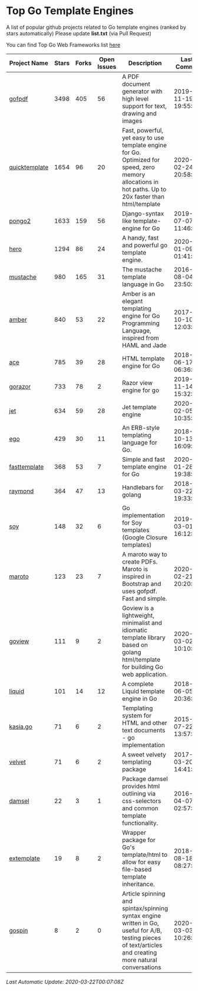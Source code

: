 # Top Go Template Engines
A list of popular github projects related to Go template engines (ranked by stars automatically)
Please update **list.txt** (via Pull Request)

You can find Top Go Web Frameworks list [here](https://github.com/mingrammer/go-web-framework-stars)

| Project Name | Stars | Forks | Open Issues | Description | Last Commit |
| ------------ | ----- | ----- | ----------- | ----------- | ----------- |
| [gofpdf](https://github.com/jung-kurt/gofpdf) | 3498 | 405 | 56 | A PDF document generator with high level support for text, drawing and images | 2019-11-19 19:55:53 |
| [quicktemplate](https://github.com/valyala/quicktemplate) | 1654 | 96 | 20 | Fast, powerful, yet easy to use template engine for Go. Optimized for speed, zero memory allocations in hot paths. Up to 20x faster than html/template | 2020-02-24 20:58:18 |
| [pongo2](https://github.com/flosch/pongo2) | 1633 | 159 | 56 | Django-syntax like template-engine for Go | 2019-07-07 11:46:32 |
| [hero](https://github.com/shiyanhui/hero) | 1294 | 86 | 24 | A handy, fast and powerful go template engine. | 2020-01-09 01:41:20 |
| [mustache](https://github.com/hoisie/mustache) | 980 | 165 | 31 | The mustache template language in Go | 2016-08-04 23:50:33 |
| [amber](https://github.com/eknkc/amber) | 840 | 53 | 22 | Amber is an elegant templating engine for Go Programming Language, inspired from HAML and Jade | 2017-10-10 12:03:22 |
| [ace](https://github.com/yosssi/ace) | 785 | 39 | 28 | HTML template engine for Go | 2018-06-17 06:36:59 |
| [gorazor](https://github.com/sipin/gorazor) | 733 | 78 | 2 | Razor view engine for go | 2019-11-14 15:32:42 |
| [jet](https://github.com/CloudyKit/jet) | 634 | 59 | 28 | Jet  template engine | 2020-02-05 10:35:28 |
| [ego](https://github.com/benbjohnson/ego) | 429 | 30 | 11 | An ERB-style templating language for Go. | 2018-10-13 16:09:26 |
| [fasttemplate](https://github.com/valyala/fasttemplate) | 368 | 53 | 7 | Simple and fast template engine for Go | 2020-01-28 19:38:20 |
| [raymond](https://github.com/aymerick/raymond) | 364 | 47 | 13 | Handlebars for golang | 2018-03-22 19:33:09 |
| [soy](https://github.com/robfig/soy) | 148 | 32 | 6 | Go implementation for Soy templates (Google Closure templates) | 2019-03-01 16:12:07 |
| [maroto](https://github.com/johnfercher/maroto) | 123 | 23 | 7 | A maroto way to create PDFs. Maroto is inspired in Bootstrap and uses gofpdf. Fast and simple. | 2020-02-21 20:20:09 |
| [goview](https://github.com/foolin/goview) | 111 | 9 | 2 | Goview is a lightweight, minimalist and idiomatic template library based on golang html/template for building Go web application. | 2020-03-02 10:10:13 |
| [liquid](https://github.com/osteele/liquid) | 101 | 14 | 12 | A complete Liquid template engine in Go | 2018-06-05 20:36:56 |
| [kasia.go](https://github.com/ziutek/kasia.go) | 71 | 6 | 2 | Templating system for HTML and other text documents - go implementation | 2015-07-22 13:57:53 |
| [velvet](https://github.com/gobuffalo/velvet) | 71 | 6 | 2 | A sweet velvety templating package | 2017-03-20 14:41:06 |
| [damsel](https://github.com/dskinner/damsel) | 22 | 3 | 1 | Package damsel provides html outlining via css-selectors and common template functionality. | 2016-04-07 02:57:10 |
| [extemplate](https://github.com/dannyvankooten/extemplate) | 19 | 8 | 2 | Wrapper package for Go's template/html to allow for easy file-based template inheritance. | 2018-08-18 08:27:29 |
| [gospin](https://github.com/m1/gospin) | 8 | 2 | 0 | Article spinning and spintax/spinning syntax engine written in Go, useful for A/B, testing pieces of text/articles and creating more natural conversations | 2020-03-03 10:26:27 |

*Last Automatic Update: 2020-03-22T00:07:08Z*